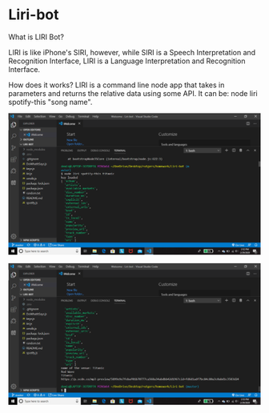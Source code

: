 # Liri-bot 
What is LIRI Bot?

LIRI is like iPhone's SIRI, however, while SIRI is a Speech Interpretation and Recognition Interface, LIRI is a Language Interpretation and Recognition Interface.

How does it works?
 LIRI is a command line node app that takes in parameters and returns the relative data using some API. It can be:
 node liri spotify-this "song name".  

![](/images/png2.png)


![](/images/png1.png)
